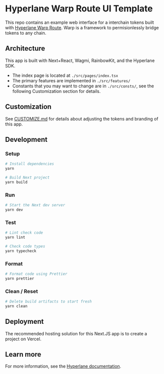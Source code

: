 # Hyperlane Warp Route UI Template

This repo contains an example web interface for a interchain tokens built with [Hyperlane Warp Route](https://docs.hyperlane.xyz/hyperlane-docs). Warp is a framework to permisionlessly bridge tokens to any chain.

## Architecture

This app is built with Next+React, Wagmi, RainbowKit, and the Hyperlane SDK.

- The index page is located at `./src/pages/index.tsx`
- The primary features are implemented in `./src/features/`
- Constants that you may want to change are in `./src/consts/`, see the following Customization section for details.

## Customization

See [CUSTOMIZE.md](./CUSTOMIZE.md) for details about adjusting the tokens and branding of this app.

## Development

### Setup

```sh
# Install dependencies
yarn

# Build Next project
yarn build
```

### Run

```sh
# Start the Next dev server
yarn dev
```

### Test

```sh
# Lint check code
yarn lint

# Check code types
yarn typecheck
```

### Format

```sh
# Format code using Prettier
yarn prettier
```

### Clean / Reset

```sh
# Delete build artifacts to start fresh 
yarn clean
```

## Deployment

The recommended hosting solution for this Next.JS app is to create a project on Vercel.

## Learn more

For more information, see the [Hyperlane documentation](https://docs.hyperlane.xyz/hyperlane-docs/).
